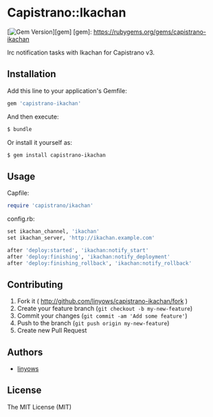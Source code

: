 Capistrano::Ikachan
===================

[![Gem Version](https://badge.fury.io/rb/capistrano-ikachan.png)][gem]
[gem]: https://rubygems.org/gems/capistrano-ikachan

Irc notification tasks with Ikachan for Capistrano v3.

Installation
------------

Add this line to your application's Gemfile:

```ruby
gem 'capistrano-ikachan'
```

And then execute:

```sh
$ bundle
```

Or install it yourself as:

```sh
$ gem install capistrano-ikachan
```

Usage
-----

Capfile:

```ruby
require 'capistrano/ikachan'
```

config.rb:

```ruby
set ikachan_channel, 'ikachan'
set ikachan_server, 'http://ikachan.example.com'

after 'deploy:started', 'ikachan:notify_start'
after 'deploy:finishing', 'ikachan:notify_deployment'
after 'deploy:finishing_rollback', 'ikachan:notify_rollback'
```

Contributing
------------

1. Fork it ( http://github.com/linyows/capistrano-ikachan/fork )
2. Create your feature branch (`git checkout -b my-new-feature`)
3. Commit your changes (`git commit -am 'Add some feature'`)
4. Push to the branch (`git push origin my-new-feature`)
5. Create new Pull Request

Authors
-------

- [linyows](https://github.com/linyows)

License
-------

The MIT License (MIT)
